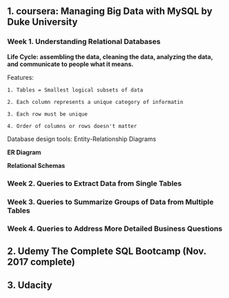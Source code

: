 ## 1. coursera: Managing Big Data with MySQL by Duke University


### Week 1. Understanding Relational Databases

**Life Cycle: assembling the data, cleaning the data, analyzing the data, and communicate to people what it means.**

Features:

    1. Tables = Smallest logical subsets of data

    2. Each column represents a unique category of informatin

    3. Each row must be unique

    4. Order of columns or rows doesn't matter
    
Database design tools: Entity-Relationship Diagrams 

**ER Diagram**


**Relational Schemas**




### Week 2. Queries to Extract Data from Single Tables



### Week 3. Queries to Summarize Groups of Data from Multiple Tables



### Week 4. Queries to Address More Detailed Business Questions


## 2. Udemy The Complete SQL Bootcamp (Nov. 2017 complete)


## 3. Udacity
